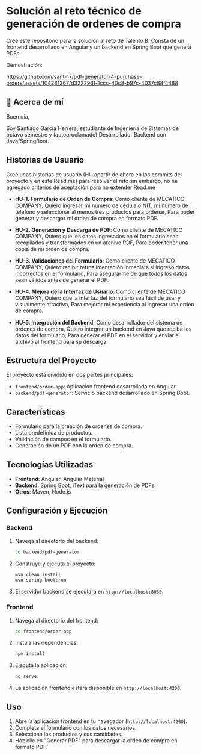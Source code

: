 # Solución al reto técnico de generación de ordenes de compra

Creé este repositorio para la solución al reto de Talento B. Consta de un frontend desarrollado en Angular y un backend en Spring Boot que genera PDFs.

Demostración:

https://github.com/sant-17/pdf-generator-4-purchase-orders/assets/104281267/d322296f-1ccc-40c8-b97c-4037c88f4488

## 🚀 Acerca de mí
Buen día, 

Soy Santiago García Herrera, estudiante de Ingeniería de Sistemas de octavo semestre y (autoproclamado) Desarrollador Backend con Java/SpringBoot. 


## Historias de Usuario

Creé unas historias de usuario (HU apartir de ahora en los commits del proyecto y en este Read.me) para resolver el reto sin embargo, no he agregado criterios de aceptación para no extender Read.me

- **HU-1. Formulario de Orden de Compra**:
    Como cliente de MECATICO COMPANY,
    Quiero ingresar mi número de cédula o NIT, mi número de teléfono y seleccionar al menos tres productos para ordenar,
    Para poder generar y descargar mi orden de compra en formato PDF.

- **HU-2. Generación y Descarga de PDF**: 
    Como cliente de MECATICO COMPANY,
    Quiero que los datos ingresados en el formulario sean recopilados y transformados en un archivo PDF,
    Para poder tener una copia de mi orden de compra.

- **HU-3. Validaciones del Formulario**:
    Como cliente de MECATICO COMPANY,
    Quiero recibir retroalimentación inmediata si ingreso datos incorrectos en el formulario,
    Para asegurarme de que todos los datos sean válidos antes de generar el PDF.

- **HU-4. Mejora de la Interfaz de Usuario**:
    Como cliente de MECATICO COMPANY,
    Quiero que la interfaz del formulario sea fácil de usar y visualmente atractiva,
    Para mejorar mi experiencia al ingresar una orden de compra.

- **HU-5. Integración del Backend**:
    Como desarrollador del sistema de órdenes de compra,
    Quiero integrar un backend en Java que reciba los datos del formulario,
    Para generar el PDF en el servidor y enviar el archivo al frontend para su descarga.

## Estructura del Proyecto

El proyecto está dividido en dos partes principales:

- `frontend/order-app`: Aplicación frontend desarrollada en Angular.
- `backend/pdf-generator`: Servicio backend desarrollado en Spring Boot.

## Características

- Formulario para la creación de órdenes de compra.
- Lista predefinida de productos.
- Validación de campos en el formulario.
- Generación de un PDF con la orden de compra.

## Tecnologías Utilizadas

- **Frontend**: Angular, Angular Material
- **Backend**: Spring Boot, iText para la generación de PDFs
- **Otros**: Maven, Node.js

## Configuración y Ejecución

### Backend

1. Navega al directorio del backend:

    ```sh
    cd backend/pdf-generator
    ```

2. Construye y ejecuta el proyecto:

    ```sh
    mvn clean install
    mvn spring-boot:run
    ```

3. El servidor backend se ejecutará en `http://localhost:8080`.

### Frontend

1. Navega al directorio del frontend:

    ```sh
    cd frontend/order-app
    ```

2. Instala las dependencias:

    ```sh
    npm install
    ```

3. Ejecuta la aplicación:

    ```sh
    ng serve
    ```

4. La aplicación frontend estará disponible en `http://localhost:4200`.

## Uso

1. Abre la aplicación frontend en tu navegador (`http://localhost:4200`).
2. Completa el formulario con los datos necesarios.
3. Selecciona los productos y sus cantidades.
4. Haz clic en "Generar PDF" para descargar la orden de compra en formato PDF.
